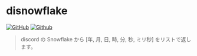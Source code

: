 # disnowflake
[![GitHub](https://img.shields.io/github/license/peco2282/disnowflake)](https://github.com/peco2282/disnowflake/blob/main/LICENSE)
[![Github](https://img.shields.io/badge/version-1.0.0-blue.svg)](https://github.com/peco2282/disnowflake/blob/main/main.py)

> discord の Snowflake から [年, 月, 日, 時, 分, 秒, ミリ秒] をリストで返します。
